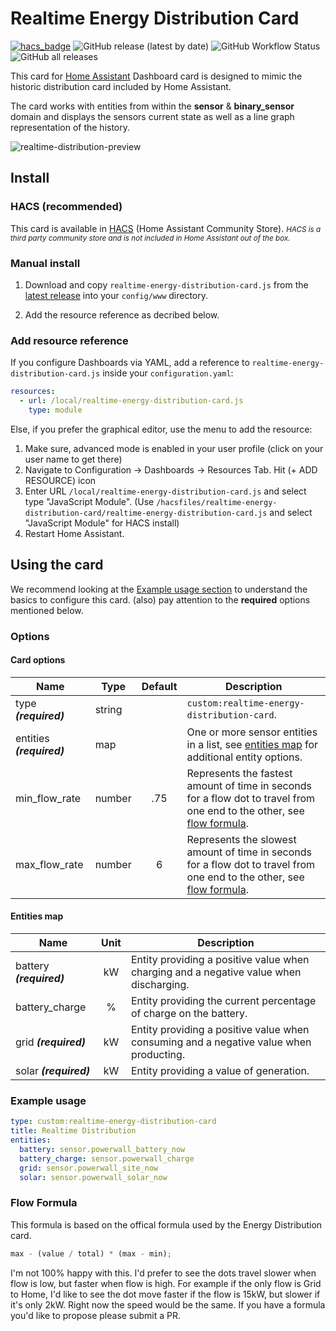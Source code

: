 # Realtime Energy Distribution Card
[![hacs_badge](https://img.shields.io/badge/HACS-Default-41BDF5.svg?style=flat-square)](https://github.com/hacs/integration)
![GitHub release (latest by date)](https://img.shields.io/github/v/release/ulic75/realtime-energy-distribution-card?style=flat-square)
![GitHub Workflow Status](https://img.shields.io/github/workflow/status/ulic75/realtime-energy-distribution-card/CI?style=flat-square)
![GitHub all releases](https://img.shields.io/github/downloads/ulic75/realtime-energy-distribution-card/total?style=flat-square)

This card for [Home Assistant](https://github.com/home-assistant/home-assistant) Dashboard card is designed to mimic the historic distribution card included by Home Assistant.

The card works with entities from within the **sensor** & **binary_sensor** domain and displays the sensors current state as well as a line graph representation of the history.

![realtime-distribution-preview](https://user-images.githubusercontent.com/5641964/165636264-dc2e02ed-e550-4167-9ce4-3dcbd7a84272.png)

## Install

### HACS (recommended)

This card is available in [HACS](https://hacs.xyz/) (Home Assistant Community Store).
<small>_HACS is a third party community store and is not included in Home Assistant out of the box._</small>

### Manual install

1. Download and copy `realtime-energy-distribution-card.js` from the [latest release](https://github.com/ulic75/realtime-energy-distribution-card/releases/latest) into your `config/www` directory.

2. Add the resource reference as decribed below.

### Add resource reference

If you configure Dashboards via YAML, add a reference to `realtime-energy-distribution-card.js` inside your `configuration.yaml`:

```yaml
resources:
  - url: /local/realtime-energy-distribution-card.js
    type: module
```

Else, if you prefer the graphical editor, use the menu to add the resource:

1. Make sure, advanced mode is enabled in your user profile (click on your user name to get there)
2. Navigate to Configuration -> Dashboards -> Resources Tab. Hit (+ ADD RESOURCE) icon
3. Enter URL `/local/realtime-energy-distribution-card.js` and select type "JavaScript Module".
   (Use `/hacsfiles/realtime-energy-distribution-card/realtime-energy-distribution-card.js` and select "JavaScript Module" for HACS install)
4. Restart Home Assistant.

## Using the card

We recommend looking at the [Example usage section](#example-usage) to understand the basics to configure this card.
(also) pay attention to the **required** options mentioned below.

### Options

#### Card options

| Name                      | Type   | Default | Description                                                                                                                             |
| ------------------------- | ------ | :-----: | --------------------------------------------------------------------------------------------------------------------------------------- |
| type **_(required)_**     | string |         | `custom:realtime-energy-distribution-card`.                                                                                             |
| entities **_(required)_** | map    |         | One or more sensor entities in a list, see [entities map](#entities-map) for additional entity options.                                 |
| min_flow_rate             | number |   .75   | Represents the fastest amount of time in seconds for a flow dot to travel from one end to the other, see [flow formula](#flow-formula). |
| max_flow_rate             | number |    6    | Represents the slowest amount of time in seconds for a flow dot to travel from one end to the other, see [flow formula](#flow-formula). |

#### Entities map

| Name                     | Unit | Description                                                                            |
| ------------------------ | :--: | -------------------------------------------------------------------------------------- |
| battery **_(required)_** |  kW  | Entity providing a positive value when charging and a negative value when discharging. |
| battery_charge           |  %   | Entity providing the current percentage of charge on the battery.                      |
| grid **_(required)_**    |  kW  | Entity providing a positive value when consuming and a negative value when producting. |
| solar **_(required)_**   |  kW  | Entity providing a value of generation.                                                |

### Example usage

```yaml
type: custom:realtime-energy-distribution-card
title: Realtime Distribution
entities:
  battery: sensor.powerwall_battery_now
  battery_charge: sensor.powerwall_charge
  grid: sensor.powerwall_site_now
  solar: sensor.powerwall_solar_now
```

### Flow Formula

This formula is based on the offical formula used by the Energy Distribution card.

```js
max - (value / total) * (max - min);
```

I'm not 100% happy with this. I'd prefer to see the dots travel slower when flow is low, but faster when flow is high. For example if the only flow is Grid to Home, I'd like to see the dot move faster if the flow is 15kW, but slower if it's only 2kW. Right now the speed would be the same. If you have a formula you'd like to propose please submit a PR.
